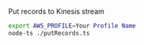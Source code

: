 Put records to Kinesis stream

``` sh
export AWS_PROFILE=Your Profile Name
node-ts ./putRecords.ts
```
